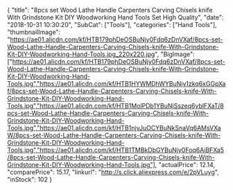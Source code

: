 {
	"title": "8pcs set Wood Lathe Handle Carpenters Carving Chisels knife With Grindstone Kit DIY Woodworking Hand Tools Set High Quality",
	"date": "2018-10-31 10:30:20",
	"SubCat": ["Tools"],
	"categories": ["Hand Tools"],
	"thumbnailImage": "https://ae01.alicdn.com/kf/HTB179phDeOSBuNjy0Fdq6zDnVXaf/8pcs-set-Wood-Lathe-Handle-Carpenters-Carving-Chisels-knife-With-Grindstone-Kit-DIY-Woodworking-Hand-Tools.jpg_220x220.jpg",
	"BigImage": ["https://ae01.alicdn.com/kf/HTB179phDeOSBuNjy0Fdq6zDnVXaf/8pcs-set-Wood-Lathe-Handle-Carpenters-Carving-Chisels-knife-With-Grindstone-Kit-DIY-Woodworking-Hand-Tools.jpg","https://ae01.alicdn.com/kf/HTB1HYWMDhWYBuNjy1zkq6xGGpXaf/8pcs-set-Wood-Lathe-Handle-Carpenters-Carving-Chisels-knife-With-Grindstone-Kit-DIY-Woodworking-Hand-Tools.jpg","https://ae01.alicdn.com/kf/HTB1MolPDb1YBuNjSszeq6yblFXaT/8pcs-set-Wood-Lathe-Handle-Carpenters-Carving-Chisels-knife-With-Grindstone-Kit-DIY-Woodworking-Hand-Tools.jpg","https://ae01.alicdn.com/kf/HTB1njvJuOCYBuNkSnaVq6AMsVXaW/8pcs-set-Wood-Lathe-Handle-Carpenters-Carving-Chisels-knife-With-Grindstone-Kit-DIY-Woodworking-Hand-Tools.jpg","https://ae01.alicdn.com/kf/HTB1TMBkDbGYBuNjy0Foq6AiBFXa5/8pcs-set-Wood-Lathe-Handle-Carpenters-Carving-Chisels-knife-With-Grindstone-Kit-DIY-Woodworking-Hand-Tools.jpg"],
	"actualPrice": 12.14,
	"comparePrice": 15.17,
	"linkurl": "http://s.click.aliexpress.com/e/2pVLuyg",
	"inStock": 102
}
